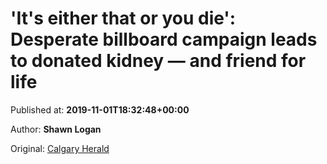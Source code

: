 
# 'It's either that or you die': Desperate billboard campaign leads to donated kidney — and friend for life

Published at: **2019-11-01T18:32:48+00:00**

Author: **Shawn Logan**

Original: [Calgary Herald](https://calgaryherald.com/news/local-news/its-either-that-or-you-die-desperate-billboard-campaign-leads-to-donated-kidney-and-friend-for-life)



